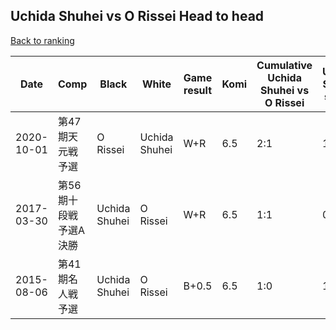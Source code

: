 ## Uchida Shuhei vs O Rissei Head to head

[Back to ranking](../../index.md)




| **Date** | **Comp** | **Black** | **White** | **Game result** | **Komi** | **Cumulative Uchida Shuhei vs O Rissei** | **Uchida Shuhei streak** | **O Rissei streak** | 
| --- | --- | --- | --- | --- | --- | --- | --- | --- |
| 2020-10-01 | 第47期天元戦予選 | O Rissei | Uchida Shuhei | W+R | 6.5 | 2:1 | 1 | 0 | 
| 2017-03-30 | 第56期十段戦　予選A決勝 | Uchida Shuhei | O Rissei | W+R | 6.5 | 1:1 | 0 | 1 | 
| 2015-08-06 | 第41期名人戦予選 | Uchida Shuhei | O Rissei | B+0.5 | 6.5 | 1:0 | 1 | 0 |




